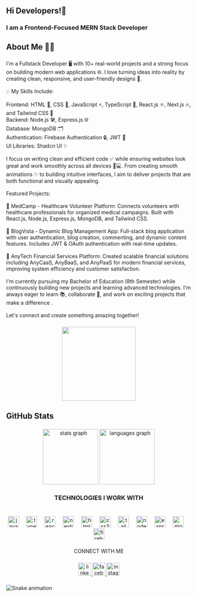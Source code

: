<h2 align="left">Hi Developers!👋</h2>

###

<h3 align="left">I am a Frontend-Focused MERN Stack Developer</h3>

###

<h2 align="left">About Me 👨‍💻</h2>

###

<p align="left">I'm a  Fullstack Developer 🖥️ with 10+ real-world projects and a strong focus on building modern web applications 🌐. I love turning ideas into reality by creating clean, responsive, and user-friendly designs 🎨.<br><br>💡 My Skills Include:<br><br>Frontend: HTML 📝, CSS 🎨, JavaScript ⚡, TypeScript 💙, React.js ⚛️, Next.js 🔥, and Tailwind CSS 🌈<br>Backend: Node.js 🛠️, Express.js 🌐<br>Database: MongoDB 🗂️<br>Authentication: Firebase Authentication 🔒, JWT 🔐<br>UI Libraries: Shadcn UI ✨<br><br>I focus on writing clean and efficient code ✅ while ensuring websites look great and work smoothly across all devices 📱💻. From creating smooth animations ✨ to building intuitive interfaces, I aim to deliver projects that are both functional and visually appealing.<br><br> Featured Projects:<br><br>🏥 MedCamp - Healthcare Volunteer Platform: Connects volunteers with healthcare professionals for organized medical campaigns. Built with React.js, Node.js, Express.js, MongoDB, and Tailwind CSS. <br><br>📝 BlogVista - Dynamic Blog Management App: Full-stack blog application with user authentication, blog creation, commenting, and dynamic content features. Includes JWT & OAuth authentication with real-time updates.<br><br>💼 AnyTech Financial Services Platform: Created scalable financial solutions including AnyCaaS, AnyBaaS, and AnyPaaS for modern financial services, improving system efficiency and customer satisfaction.<br><br>I'm currently pursuing my Bachelor of Education (8th Semester) while continuously building new projects and learning advanced technologies. I'm always eager to learn 📚, collaborate 🤝, and work on exciting projects that make a difference .<br><br>Let's connect and create something amazing together!</p>

###

<div align="center">
  <img height="200" src="https://i.ibb.co.com/N7kj8PR/Github-banner-1.png"  />
</div>

###

<h2 align="left">GitHub Stats</h2>

###

<div align="center">
  <img src="https://github-readme-stats.vercel.app/api?username=fnhnafiz&hide_title=false&hide_rank=false&show_icons=true&include_all_commits=true&count_private=true&disable_animations=false&theme=dracula&locale=en&hide_border=false" height="150" alt="stats graph"  />
  <img src="https://github-readme-stats.vercel.app/api/top-langs?username=fnhnafiz&locale=en&hide_title=false&layout=compact&card_width=320&langs_count=5&theme=dracula&hide_border=false" height="150" alt="languages graph"  />
</div>

###

<h3 align="center">TECHNOLOGIES I WORK WITH</h3>

###

<br clear="both">

<div align="center">
  <img src="https://cdn.jsdelivr.net/gh/devicons/devicon/icons/javascript/javascript-original.svg" height="30" alt="javascript logo"  />
  <img width="12" />
  <img src="https://cdn.jsdelivr.net/gh/devicons/devicon/icons/typescript/typescript-original.svg" height="30" alt="typescript logo"  />
  <img width="12" />
  <img src="https://cdn.jsdelivr.net/gh/devicons/devicon/icons/react/react-original.svg" height="30" alt="react logo"  />
  <img width="12" />
  <img src="https://cdn.jsdelivr.net/gh/devicons/devicon/icons/nextjs/nextjs-original.svg" height="30" alt="nextjs logo"  />
  <img width="12" />
  <img src="https://cdn.jsdelivr.net/gh/devicons/devicon/icons/html5/html5-original.svg" height="30" alt="html5 logo"  />
  <img width="12" />
  <img src="https://cdn.jsdelivr.net/gh/devicons/devicon/icons/css3/css3-original.svg" height="30" alt="css3 logo"  />
  <img width="12" />
  <img src="https://cdn.jsdelivr.net/gh/devicons/devicon/icons/tailwindcss/tailwindcss-original-wordmark.svg" height="30" alt="tailwindcss logo"  />
  <img width="12" />
  <img src="https://cdn.jsdelivr.net/gh/devicons/devicon/icons/nodejs/nodejs-original.svg" height="30" alt="nodejs logo"  />
  <img width="12" />
  <img src="https://cdn.jsdelivr.net/gh/devicons/devicon/icons/express/express-original.svg" height="30" alt="express logo"  />
  <img width="12" />
  <img src="https://cdn.jsdelivr.net/gh/devicons/devicon/icons/mongodb/mongodb-original.svg" height="30" alt="mongodb logo"  />
  <img width="12" />
  <img src="https://cdn.jsdelivr.net/gh/devicons/devicon/icons/firebase/firebase-plain.svg" height="30" alt="firebase logo"  />
</div>

###

<p align="center">CONNECT WITH ME</p>

###

<div align="center">
  <a href="https://www.linkedin.com/in/nafiz-hossain-5691a5321/" target="_blank">
    <img src="https://img.shields.io/static/v1?message=LinkedIn&logo=linkedin&label=&color=0077B5&logoColor=white&labelColor=&style=for-the-badge" height="35" alt="linkedin logo"  />
  </a>
  <a href="https://www.facebook.com/freelancernaf52/" target="_blank">
    <img src="https://img.shields.io/static/v1?message=Facebook&logo=facebook&label=&color=1877F2&logoColor=white&labelColor=&style=for-the-badge" height="35" alt="facebook logo"  />
  </a>
  <a href="https://www.instagram.com/fnh_nafiz/" target="_blank">
    <img src="https://img.shields.io/static/v1?message=Instagram&logo=instagram&label=&color=E4405F&logoColor=white&labelColor=&style=for-the-badge" height="35" alt="instagram logo"  />
  </a>
</div>

###

<img src="https://raw.githubusercontent.com/fnhnafiz/fnhnafiz/output/snake.svg" alt="Snake animation" />

###
